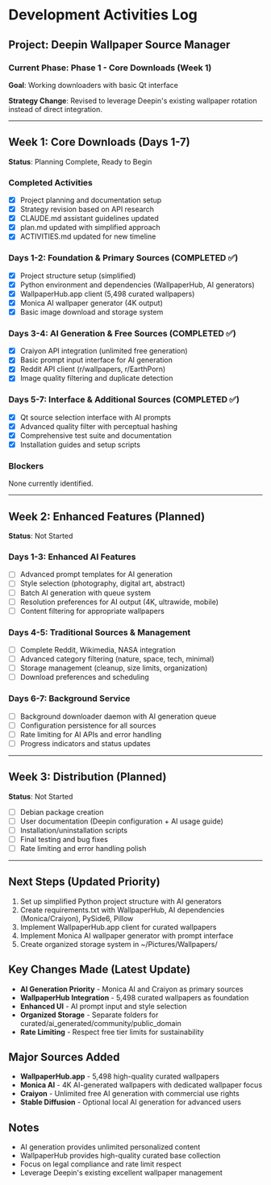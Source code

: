 # Development Activities Log

## Project: Deepin Wallpaper Source Manager

### Current Phase: Phase 1 - Core Downloads (Week 1)
**Goal**: Working downloaders with basic Qt interface

**Strategy Change**: Revised to leverage Deepin's existing wallpaper rotation instead of direct integration.

---

## Week 1: Core Downloads (Days 1-7)
**Status**: Planning Complete, Ready to Begin

### Completed Activities
- [x] Project planning and documentation setup
- [x] Strategy revision based on API research
- [x] CLAUDE.md assistant guidelines updated
- [x] plan.md updated with simplified approach
- [x] ACTIVITIES.md updated for new timeline

### Days 1-2: Foundation & Primary Sources (COMPLETED ✅)
- [x] Project structure setup (simplified)
- [x] Python environment and dependencies (WallpaperHub, AI generators)
- [x] WallpaperHub.app client (5,498 curated wallpapers)
- [x] Monica AI wallpaper generator (4K output)
- [x] Basic image download and storage system

### Days 3-4: AI Generation & Free Sources (COMPLETED ✅)
- [x] Craiyon API integration (unlimited free generation)
- [x] Basic prompt input interface for AI generation
- [x] Reddit API client (r/wallpapers, r/EarthPorn)
- [x] Image quality filtering and duplicate detection

### Days 5-7: Interface & Additional Sources (COMPLETED ✅)
- [x] Qt source selection interface with AI prompts
- [x] Advanced quality filter with perceptual hashing
- [x] Comprehensive test suite and documentation
- [x] Installation guides and setup scripts

### Blockers
None currently identified.

---

## Week 2: Enhanced Features (Planned)
**Status**: Not Started

### Days 1-3: Enhanced AI Features
- [ ] Advanced prompt templates for AI generation
- [ ] Style selection (photography, digital art, abstract)
- [ ] Batch AI generation with queue system
- [ ] Resolution preferences for AI output (4K, ultrawide, mobile)
- [ ] Content filtering for appropriate wallpapers

### Days 4-5: Traditional Sources & Management
- [ ] Complete Reddit, Wikimedia, NASA integration
- [ ] Advanced category filtering (nature, space, tech, minimal)
- [ ] Storage management (cleanup, size limits, organization)
- [ ] Download preferences and scheduling

### Days 6-7: Background Service
- [ ] Background downloader daemon with AI generation queue
- [ ] Configuration persistence for all sources
- [ ] Rate limiting for AI APIs and error handling
- [ ] Progress indicators and status updates

---

## Week 3: Distribution (Planned)
**Status**: Not Started

- [ ] Debian package creation
- [ ] User documentation (Deepin configuration + AI usage guide)
- [ ] Installation/uninstallation scripts
- [ ] Final testing and bug fixes
- [ ] Rate limiting and error handling polish

---

## Next Steps (Updated Priority)
1. Set up simplified Python project structure with AI generators
2. Create requirements.txt with WallpaperHub, AI dependencies (Monica/Craiyon), PySide6, Pillow
3. Implement WallpaperHub.app client for curated wallpapers
4. Implement Monica AI wallpaper generator with prompt interface
5. Create organized storage system in ~/Pictures/Wallpapers/

## Key Changes Made (Latest Update)
- **AI Generation Priority** - Monica AI and Craiyon as primary sources
- **WallpaperHub Integration** - 5,498 curated wallpapers as foundation
- **Enhanced UI** - AI prompt input and style selection
- **Organized Storage** - Separate folders for curated/ai_generated/community/public_domain
- **Rate Limiting** - Respect free tier limits for sustainability

## Major Sources Added
- **WallpaperHub.app** - 5,498 high-quality curated wallpapers
- **Monica AI** - 4K AI-generated wallpapers with dedicated wallpaper focus
- **Craiyon** - Unlimited free AI generation with commercial use rights
- **Stable Diffusion** - Optional local AI generation for advanced users

## Notes
- AI generation provides unlimited personalized content
- WallpaperHub provides high-quality curated base collection
- Focus on legal compliance and rate limit respect
- Leverage Deepin's existing excellent wallpaper management